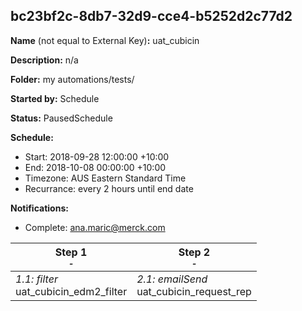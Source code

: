 ## bc23bf2c-8db7-32d9-cce4-b5252d2c77d2

**Name** (not equal to External Key)**:** uat_cubicin

**Description:** n/a

**Folder:** my automations/tests/

**Started by:** Schedule

**Status:** PausedSchedule

**Schedule:**

* Start: 2018-09-28 12:00:00 +10:00
* End: 2018-10-08 00:00:00 +10:00
* Timezone: AUS Eastern Standard Time
* Recurrance: every 2 hours until end date

**Notifications:**

* Complete: ana.maric@merck.com

| Step 1<br>_<small>-</small>_ | Step 2<br>_<small>-</small>_ |
| --- | --- |
| _1.1: filter_<br>uat_cubicin_edm2_filter | _2.1: emailSend_<br>uat_cubicin_request_rep |
